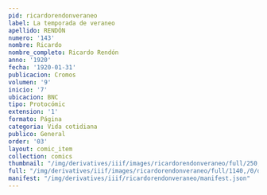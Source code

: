 ```yaml
---
pid: ricardorendonveraneo
label: La temporada de veraneo
apellido: RENDÓN
numero: '143'
nombre: Ricardo
nombre_completo: Ricardo Rendón
anno: '1920'
fecha: '1920-01-31'
publicacion: Cromos
volumen: '9'
inicio: '7'
ubicacion: BNC
tipo: Protocómic
extension: '1'
formato: Página
categoria: Vida cotidiana
publico: General
order: '03'
layout: comic_item
collection: comics
thumbnail: "/img/derivatives/iiif/images/ricardorendonveraneo/full/250,/0/default.jpg"
full: "/img/derivatives/iiif/images/ricardorendonveraneo/full/1140,/0/default.jpg"
manifest: "/img/derivatives/iiif/ricardorendonveraneo/manifest.json"
---
```

